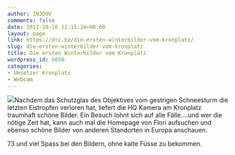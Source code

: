 ```yaml
---
author: IN3DOV
comments: false
date: 2012-10-16 12:15:24+00:00
layout: page
link: https://drc.bz/die-ersten-winterbilder-vom-kronplatz/
slug: die-ersten-winterbilder-vom-kronplatz
title: Die ersten Winterbilder vom Kronplatz
wordpress_id: 5650
categories:
- Umsetzer Kronplatz
- Webcam
---
```


[![](https://drc.bz/wp-content/uploads/2012/10/Schnappschuss-Kronplatz-Kamera1.jpg)](https://drc.bz/wp-content/uploads/2012/10/Schnappschuss-Kronplatz-Kamera1.jpg)Nachdem das Schutzglas des Objektives vom gestrigen Schneesturm die letzten Eistropfen verloren hat, liefert die HQ Kamera am Kronplatz traumhaft schöne Bilder. Ein Besuch lohnt sich auf alle Fälle....und wer die nötige Zeit hat, kann auch mal die Homepage von Flori aufsuchen und ebenso schöne Bilder von anderen Standorten in Europa anschauen.

73 und viel Spass bei den Bildern, ohne kalte Füsse zu bekommen.


